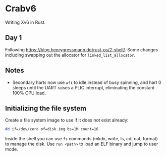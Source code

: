# Crabv6

Writing Xv6 in Rust.

## Day 1

Following https://blog.henrygressmann.de/rust-os/2-shell/. Some changes
including swapping out the allocator for `linked_list_allocator`.

## Notes

- Secondary harts now use `wfi` to idle instead of busy spinning, and
  hart 0 sleeps until the UART raises a PLIC interrupt, eliminating the
  constant 100% CPU load.

## Initializing the file system

Create a file system image to use if it does not exist already:

```sh
dd if=/dev/zero of=disk.img bs=1M count=16
```

Inside the shell you can use `fs` commands (mkdir, write, ls, cd, cat, format) to manage the disk. Use `run <path>` to load an ELF binary and jump to user mode.
